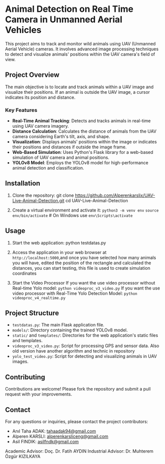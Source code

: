 # Animal Detection on Real Time Camera in Unmanned Aerial Vehicles

This project aims to track and monitor wild animals using UAV (Unmanned Aerial Vehicle) cameras. It involves advanced image processing techniques to detect and visualize animals' positions within the UAV camera's field of view.

## Project Overview

The main objective is to locate and track animals within a UAV image and visualize their positions. If an animal is outside the UAV image, a cursor indicates its position and distance.

### Key Features
- **Real-Time Animal Tracking**: Detects and tracks animals in real-time using UAV camera imagery.
- **Distance Calculation**: Calculates the distance of animals from the UAV camera considering Earth's tilt, axis, and shape.
- **Visualization**: Displays animals' positions within the image or indicates their positions and distances if outside the image frame.
- **Web-Based Simulation**: Uses Python's Flask library for a web-based simulation of UAV camera and animal positions.
- **YOLOv8 Model**: Employs the YOLOv8 model for high-performance animal detection and classification.

## Installation

1. Clone the repository:
   git clone https://github.com/Alperenkarslix/UAV-Live-Animal-Detection.git
   cd UAV-Live-Animal-Detection

2. Create a virtual environment and activate it:
   `python3 -m venv env`
   `source env/bin/activate`   # On Windows use `env\Scripts\activate`

## Usage

1. Start the web application:
   python testdatas.py
   
2. Access the application in your web browser at `http://localhost:5000`,and once you have selected how many animals you will have, edited the position of the rectangle and calculated the distances, you can start testing, this file is used to create simulation coordinates

3. Start the Video Processor
   If you want the use video processor without Real-time Yolo model:
     `python videoproc_v3_video.py`
   If you want the use video processor with Real-Time Yolo Detection Model:
     `python videoproc_v4_realtime.py`
   
## Project Structure

- `testdatas.py`: The main Flask application file.
- `models/`: Directory containing the trained YOLOv8 model.
- `static/` and `templates/`: Directories for the web application's static files and templates.
- `videoproc_v3_video.py`: Script for processing GPS and sensor data. Also old version have another algorithm and technic in repository 
- `yolo_test_video.py`: Script for detecting and visualizing animals in UAV images.

## Contributing

Contributions are welcome! Please fork the repository and submit a pull request with your improvements.

## Contact

For any questions or inquiries, please contact the project contributors:
- Anıl Taha ADAK: tahaadak94@gmail.com
- Alperen KARSLI: alperenkarsliceng@gmail.com
- Asil FINDIK: asilfndk@gmail.com

Academic Advisor: Doç. Dr. Fatih AYDIN
Industrial Advisor: Dr. Muhterem Özgür KIZILKAYA
